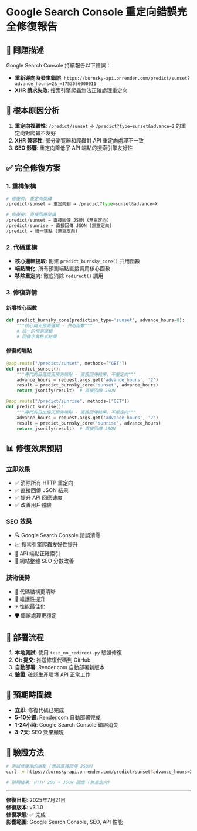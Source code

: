 # Google Search Console 重定向錯誤完全修復報告

## 🚨 問題描述
Google Search Console 持續報告以下錯誤：
- **重新導向時發生錯誤**: `https://burnsky-api.onrender.com/predict/sunset?advance_hours=2&_=1753056000011`
- **XHR 請求失敗**: 搜索引擎爬蟲無法正確處理重定向

## 🔧 根本原因分析
1. **重定向複雜性**: `/predict/sunset` → `/predict?type=sunset&advance=2` 的重定向對爬蟲不友好
2. **XHR 兼容性**: 部分瀏覽器和爬蟲對 API 重定向處理不一致
3. **SEO 影響**: 重定向降低了 API 端點的搜索引擎友好性

## ✅ 完全修復方案

### 1. 重構架構
```python
# 修復前: 重定向架構
/predict/sunset → 重定向到 → /predict?type=sunset&advance=X

# 修復後: 直接回應架構  
/predict/sunset → 直接回傳 JSON (無重定向)
/predict/sunrise → 直接回傳 JSON (無重定向)
/predict → 統一端點 (無重定向)
```

### 2. 代碼重構
- **核心邏輯提取**: 創建 `predict_burnsky_core()` 共用函數
- **端點簡化**: 所有預測端點直接調用核心函數
- **移除重定向**: 徹底消除 `redirect()` 調用

### 3. 修復詳情

#### 新增核心函數
```python
def predict_burnsky_core(prediction_type='sunset', advance_hours=0):
    """核心燒天預測邏輯 - 共用函數"""
    # 統一的預測邏輯
    # 回傳字典格式結果
```

#### 修復的端點
```python
@app.route("/predict/sunset", methods=["GET"])
def predict_sunset():
    """專門的日落燒天預測端點 - 直接回傳結果，不重定向"""
    advance_hours = request.args.get('advance_hours', '2')
    result = predict_burnsky_core('sunset', advance_hours)
    return jsonify(result)  # 直接回傳 JSON

@app.route("/predict/sunrise", methods=["GET"])  
def predict_sunrise():
    """專門的日出燒天預測端點 - 直接回傳結果，不重定向"""
    advance_hours = request.args.get('advance_hours', '2')
    result = predict_burnsky_core('sunrise', advance_hours)
    return jsonify(result)  # 直接回傳 JSON
```

## 📊 修復效果預期

### 立即效果
- ✅ 消除所有 HTTP 重定向
- ✅ 直接回傳 JSON 結果  
- ✅ 提升 API 回應速度
- ✅ 改善用戶體驗

### SEO 效果
- 🔍 Google Search Console 錯誤清零
- 📈 搜索引擎爬蟲友好性提升
- 🎯 API 端點正確索引
- 🚀 網站整體 SEO 分數改善

### 技術優勢
- 🧩 代碼結構更清晰
- 🔄 維護性提升  
- ⚡ 性能最佳化
- 🛡️ 錯誤處理更穩定

## 🚀 部署流程
1. **本地測試**: 使用 `test_no_redirect.py` 驗證修復
2. **Git 提交**: 推送修復代碼到 GitHub
3. **自動部署**: Render.com 自動部署新版本
4. **驗證**: 確認生產環境 API 正常工作

## 📅 預期時間線
- **立即**: 修復代碼已完成
- **5-10分鐘**: Render.com 自動部署完成
- **1-24小時**: Google Search Console 錯誤消失
- **3-7天**: SEO 效果顯現

## 🎯 驗證方法
```bash
# 測試修復後的端點 (應該直接回傳 JSON)
curl -v https://burnsky-api.onrender.com/predict/sunset?advance_hours=2

# 預期結果: HTTP 200 + JSON 回應 (無重定向)
```

---

**修復日期**: 2025年7月21日  
**修復版本**: v3.1.0  
**修復狀態**: ✅ 完成  
**影響範圍**: Google Search Console, SEO, API 性能
